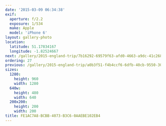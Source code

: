 ```yaml
---
date: '2015-03-09 06:34:38'
exif:
  aperture: f/2.2
  exposure: 1/534
  make: Apple
  model: 'iPhone 6'
layout: gallery-photo
location:
  latitude: 51.17834167
  longitude: -1.82524667
next: /gallery/2015-england-trip/7b16292-69579f63-afd0-4663-a9dc-41c268cb5d67
ordering: 27
previous: /gallery/2015-england-trip/a0b3f51-f4b4ccf6-6dfb-40cb-9550-307bec24ab15
sizes:
  1280:
    height: 960
    width: 1280
  640w:
    height: 480
    width: 640
  200x200:
    height: 200
    width: 200
title: FE1AC7A8-BCBB-4073-B3C6-0AAEBE102EB4
---
```

